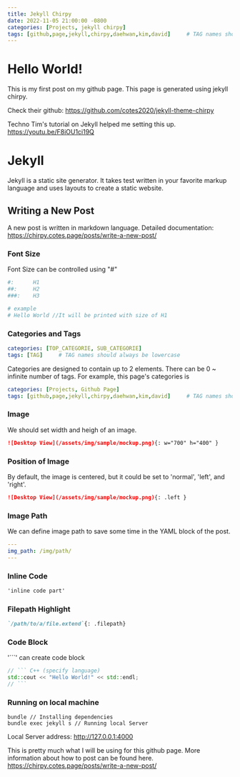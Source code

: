```yaml
---
title: Jekyll Chirpy
date: 2022-11-05 21:00:00 -0800
categories: [Projects, jekyll chirpy]
tags: [github,page,jekyll,chirpy,daehwan,kim,david]     # TAG names should always be lowercase
---
```


# Hello World!

This is my first post on my github page. This page is generated using jekyll chirpy.

Check their github: https://github.com/cotes2020/jekyll-theme-chirpy

Techno Tim's tutorial on Jekyll helped me setting this up.
https://youtu.be/F8iOU1ci19Q



# Jekyll

Jekyll is a static site generator. It takes test written in your favorite markup language and uses layouts to create a static website.

## Writing a New Post
A new post is written in markdown language. Detailed documentation: https://chirpy.cotes.page/posts/write-a-new-post/

### Font Size
Font Size can be controlled using "#"

```yaml
#:      H1
##:     H2
###:    H3

# example
# Hello World //It will be printed with size of H1
```
### Categories and Tags

```yaml
categories: [TOP_CATEGORIE, SUB_CATEGORIE]
tags: [TAG]     # TAG names should always be lowercase
```
Categories are designed to contain up to 2 elements. There can be 0 ~ infinite number of tags.
For example, this page's categories is 
```yaml
categories: [Projects, Github Page]
tags: [github,page,jekyll,chirpy,daehwan,kim,david]     # TAG names should always be lowercase
```

### Image
We should set width and heigh of an image.
```Markdown
![Desktop View](/assets/img/sample/mockup.png){: w="700" h="400" }
```

### Position of Image
By default, the image is centered, but it could be set to 'normal', 'left', and 'right'.
```Markdown
![Desktop View](/assets/img/sample/mockup.png){: .left }
```

### Image Path
We can define image path to save some time in the YAML block of the post.
```yaml
---
img_path: /img/path/
---
```

### Inline Code
```Markdown
'inline code part'
```

### Filepath Highlight
```Markdown
`/path/to/a/file.extend`{: .filepath}
```

### Code Block
'```' can create code block
```C++
// ``` C++ (specify language)
std::cout << "Hello World!" << std::endl;
// ```
```

### Running on local machine

```
bundle // Installing dependencies
bundle exec jekyll s // Running local Server
```
Local Server address: <a href="http://127.0.0.1:4000">http://127.0.0.1:4000</a>

This is pretty much what I will be using for this github page. More information about how to post can be found here. https://chirpy.cotes.page/posts/write-a-new-post/